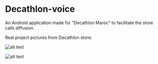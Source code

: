# Decathlon-voice
An Android application made for "Decathlon Maroc" to facilitate the store calls diffusion.

Real project pictures from Decathlon store:

![alt text](https://i.ibb.co/K91R167/00000-PORTRAIT-00000-BURST20200911131825331.jpg)

![alt text](https://i.ibb.co/LRrHbq3/00100lr-PORTRAIT-00100-BURST20200911130238000-COVER.jpg)
